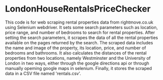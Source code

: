 # LondonHouseRentalsPriceChecker
This code is for web scraping rental properties data from rightmove.co.uk using Selenium webdriver. It sets some search parameters such as location, price range, and number of bedrooms to search for rental properties. After setting the search parameters, it scrapes the data of all the rental properties available on the pages returned by the search. The scraped data includes the name and image of the property, its location, price, and number of bedrooms and bathrooms. It also calculates the distances of the rental properties from two locations, namely Westminster and the University of London in two ways, either through the google directions api or through manually opeming google maps in selenium. Finally, it stores the scraped data in a CSV file named 'rentals.csv'.
